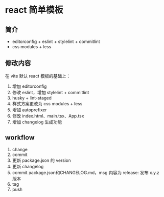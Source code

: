 # react 简单模板

## 简介
* editorconfig + eslint + stylelint + commitlint
* css modules + less

## 修改内容
在 vite 默认 react 模板的基础上：
1. 增加 editorconfig
2. 修改 eslint，增加 stylelint + commitlint
3. husky + lint-staged
4. 样式方案更改为 css modules + less
5. 增加 autoprefixer
6. 修改 index.html、main.tsx、App.tsx
7. 增加 changelog 生成功能

## workflow
1. change
2. commit
3. 更新 package.json 的 version
4. 更新 changelog
5. commit package.json和CHANGELOG.md，msg 内容为 release: 发布 x.y.z 版本
6. tag
7. push
